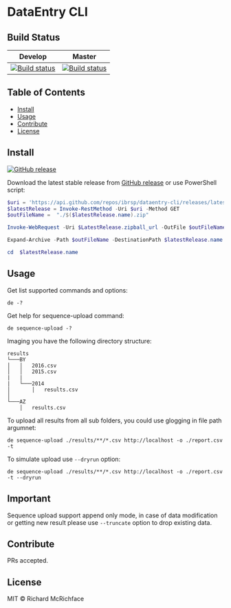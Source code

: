 # DataEntry CLI

## Build Status

|Develop|Master|
|:--:|:--:|
|[![Build status](https://ci.appveyor.com/api/projects/status/ui4lsw0yb7g926tf/branch/develop?svg=true)](https://ci.appveyor.com/project/eugene-sergueev/dataentry-cli/branch/develop)|[![Build status](https://ci.appveyor.com/api/projects/status/ui4lsw0yb7g926tf/branch/develop?svg=true)](https://ci.appveyor.com/project/eugene-sergueev/dataentry-cli/branch/master)|

## Table of Contents

- [Install](#install)
- [Usage](#usage)
- [Contribute](#contribute)
- [License](#license)

## Install

[![GitHub release](https://img.shields.io/github/release/ibrsp/dataentry-cli.svg)](https://github.com/ibrsp/dataentry-cli/releases/latest)

Download the latest stable release from [GitHub release](https://github.com/ibrsp/dataentry-cli/releases/latest) or use PowerShell script:

```PowerShell 
$uri = 'https://api.github.com/repos/ibrsp/dataentry-cli/releases/latest'
$latestRelease = Invoke-RestMethod -Uri $uri -Method GET
$outFileName =  "./$($latestRelease.name).zip"

Invoke-WebRequest -Uri $LatestRelease.zipball_url -OutFile $outFileName -Method Get

Expand-Archive -Path $outFileName -DestinationPath $latestRelease.name  -Force

cd  $latestRelease.name
```

## Usage

Get list supported commands and options:

```
de -?
```

Get help for sequence-upload command:

```
de sequence-upload -?
```

Imaging you have the following directory structure:

```
results
└───BY
│   │   2016.csv
│   │   2015.csv
|   |
|   └───2014
│       │   results.csv
│   
└───AZ
    │   results.csv
```
To upload all results from all sub folders, you could use glogging in file path argumnet:
```
de sequence-upload ./results/**/*.csv http://localhost -o ./report.csv -t
```
To simulate upload use `--dryrun` option:
```
de sequence-upload ./results/**/*.csv http://localhost -o ./report.csv -t --dryrun
```

## Important

Sequence upload support append only mode, in case of data modification or getting new result please use `--truncate` option to drop existing data.

## Contribute

PRs accepted.

## License

MIT © Richard McRichface
